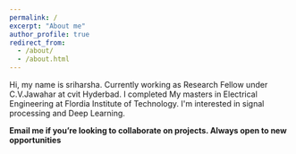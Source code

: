 ```yaml
---
permalink: /
excerpt: "About me"
author_profile: true
redirect_from: 
  - /about/
  - /about.html
---
```




Hi, my name is sriharsha. Currently working as Research Fellow under C.V.Jawahar at cvit Hyderbad. I completed My masters in Electrical Engineering at Flordia Institute of Technology. I'm interested in signal processing and Deep Learning. 

**Email me if you’re looking to collaborate on projects. Always open to new opportunities**
